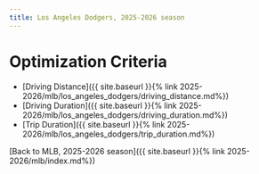```yaml
---
title: Los Angeles Dodgers, 2025-2026 season
---
```


# Optimization Criteria
- [Driving Distance]({{ site.baseurl }}{% link 2025-2026/mlb/los_angeles_dodgers/driving_distance.md%})
- [Driving Duration]({{ site.baseurl }}{% link 2025-2026/mlb/los_angeles_dodgers/driving_duration.md%})
- [Trip Duration]({{ site.baseurl }}{% link 2025-2026/mlb/los_angeles_dodgers/trip_duration.md%})

[Back to MLB, 2025-2026 season]({{ site.baseurl }}{% link 2025-2026/mlb/index.md%})
